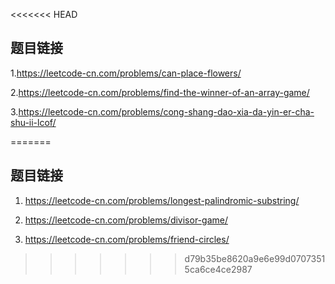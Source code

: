 <<<<<<< HEAD
## 题目链接

1.https://leetcode-cn.com/problems/can-place-flowers/

2.https://leetcode-cn.com/problems/find-the-winner-of-an-array-game/

3.https://leetcode-cn.com/problems/cong-shang-dao-xia-da-yin-er-cha-shu-ii-lcof/

=======
## 题目链接

1. https://leetcode-cn.com/problems/longest-palindromic-substring/

2. https://leetcode-cn.com/problems/divisor-game/

3. https://leetcode-cn.com/problems/friend-circles/
>>>>>>> d79b35be8620a9e6e99d07073515ca6ce4ce2987
